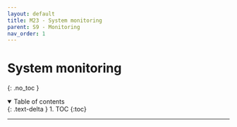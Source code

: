 ```yaml
---
layout: default
title: M23 - System monitoring
parent: S9 - Monitoring
nav_order: 1
---
```


# System monitoring
{: .no_toc }

<details open markdown="block">
  <summary>
    Table of contents
  </summary>
  {: .text-delta }
1. TOC
{:toc}
</details>

---